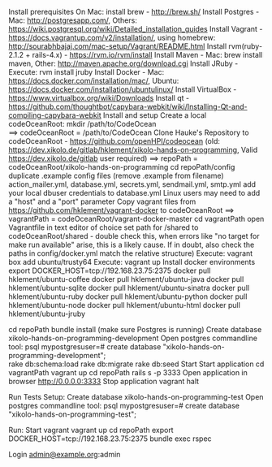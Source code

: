 

Install prerequisites
On Mac: install brew - http://brew.sh/
Install Postgres - Mac: http://postgresapp.com/, Others: https://wiki.postgresql.org/wiki/Detailed_installation_guides
Install Vagrant - https://docs.vagrantup.com/v2/installation/, using homebrew: http://sourabhbajaj.com/mac-setup/Vagrant/README.html
Install rvm(ruby-2.1.2 + rails-4.x) - https://rvm.io/rvm/install
Install Maven -  Mac: brew install maven, Other: http://maven.apache.org/download.cgi
Install JRuby -  Execute: rvm install jruby
Install Docker - Mac: https://docs.docker.com/installation/mac/, Ubuntu: https://docs.docker.com/installation/ubuntulinux/
Install VirtualBox - https://www.virtualbox.org/wiki/Downloads
Install qt - https://github.com/thoughtbot/capybara-webkit/wiki/Installing-Qt-and-compiling-capybara-webkit
Install and setup
Create a local codeOceanRoot:   mkdir /path/to/CodeOcean  
==> codeOceanRoot = /path/to/CodeOcean 
Clone Hauke's Repository to codeOceanRoot - https://github.com/openHPI/codeocean (old: https://dev.xikolo.de/gitlab/hklement/xikolo-hands-on-programming, Valid https://dev.xikolo.de/gitlab user required)
==> repoPath = codeOceanRoot/xikolo-hands-on-programming
cd repoPath/config
duplicate .example config files (remove .example from filename)
action_mailer.yml, database.yml, secrets.yml, sendmail.yml, smtp.yml
add your local dbuser credentials to database.yml
Linux users may need to add a "host" and a "port" parameter
Copy vagrant files from https://github.com/hklement/vagrant-docker to codeOceanRoot
==> vagrantPath = codeOceanRoot/vagrant-docker-master
cd vagrantPath
open Vagrantfile in text editor of choice
set path for /shared to codeOceanRoot/shared - double check this, when errors like "no target for make run available" arise, this is a likely cause. If in doubt, also check the paths in config/docker.yml match the relative structure)
Execute: vagrant box add ubuntu/trusty64
Execute: vagrant up
Install docker environments
export DOCKER_HOST=tcp://192.168.23.75:2375
docker pull hklement/ubuntu-coffee
docker pull hklement/ubuntu-java
docker pull hklement/ubuntu-sqlite
docker pull hklement/ubuntu-sinatra
docker pull hklement/ubuntu-ruby
docker pull hklement/ubuntu-python
docker pull hklement/ubuntu-node
docker pull hklement/ubuntu-html
docker pull hklement/ubuntu-jruby

cd repoPath
bundle install
 (make sure Postgres is running)
Create database xikolo-hands-on-programming-development
Open postgres commandline tool: psql
mypostgresuser=# create database "xikolo-hands-on-programming-development";   
rake db:schema:load 
rake db:migrate
rake db:seed
Start
Start application
cd vagrantPath
vagrant up
cd repoPath
rails s -p 3333
Open application in browser
http://0.0.0.0:3333
Stop application
vagrant halt

Run Tests
Setup:
Create database xikolo-hands-on-programming-test
Open postgres commandline tool: psql
mypostgresuser=# create database "xikolo-hands-on-programming-test"; 

Run:
Start vagrant
vagrant up
cd repoPath
export DOCKER_HOST=tcp://192.168.23.75:2375
bundle exec rspec

Login
admin@example.org:admin
